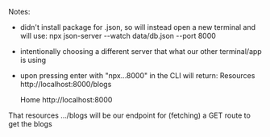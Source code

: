 Notes:
* didn't install package for .json, so will instead open a new terminal and will use: 
                    npx json-server  --watch data/db.json --port 8000
 * intentionally choosing a different server that what our other terminal/app is using

* upon pressing enter with "npx...8000" in the CLI will return: 
  Resources
  http://localhost:8000/blogs

  Home
  http://localhost:8000
 
 That resources .../blogs will be our endpoint for (fetching) a GET route to get the blogs
 
 